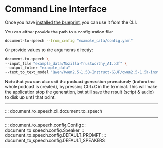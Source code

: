 # Command Line Interface

Once you have [installed the blueprint](./getting-started.md), you can use it from the CLI.

You can either provide the path to a configuration file:

```bash
document-to-speech --from_config "example_data/config.yaml"
```

Or provide values to the arguments directly:


```bash
document-to-speech \
--input_file "example_data/Mozilla-Trustworthy_AI.pdf" \
--output_folder "example_data"
--text_to_text_model "Qwen/Qwen2.5-1.5B-Instruct-GGUF/qwen2.5-1.5b-instruct-q8_0.gguf"
```

Note that you can also exit the podcast generation prematurely (before the whole podcast is created), by pressing Ctrl+C in the terminal. This will make the application stop the generation, but still save the result (script & audio) to disk up until that point.

---

::: document_to_speech.cli.document_to_speech

---

::: document_to_speech.config.Config
::: document_to_speech.config.Speaker
::: document_to_speech.config.DEFAULT_PROMPT
::: document_to_speech.config.DEFAULT_SPEAKERS
